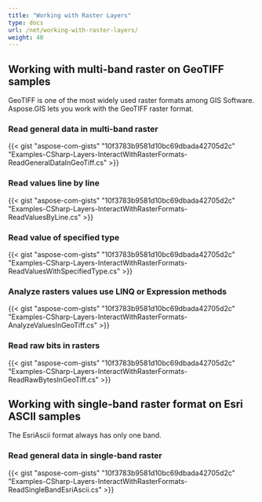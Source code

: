 ```yaml
---
title: "Working with Raster Layers"
type: docs
url: /net/working-with-raster-layers/
weight: 40
---
```


## **Working with multi-band raster on GeoTIFF samples**
GeoTIFF is one of the most widely used raster formats among GIS Software. Aspose.GIS lets you work with the GeoTIFF raster format.
### **Read general data in multi-band raster**
{{< gist "aspose-com-gists" "10f3783b9581d10bc69dbada42705d2c" "Examples-CSharp-Layers-InteractWithRasterFormats-ReadGeneralDataInGeoTiff.cs" >}}
### **Read values line by line**
{{< gist "aspose-com-gists" "10f3783b9581d10bc69dbada42705d2c" "Examples-CSharp-Layers-InteractWithRasterFormats-ReadValuesByLine.cs" >}}
### **Read value of specified type**
{{< gist "aspose-com-gists" "10f3783b9581d10bc69dbada42705d2c" "Examples-CSharp-Layers-InteractWithRasterFormats-ReadValuesWithSpecifiedType.cs" >}}
### **Analyze rasters values use LINQ or Expression methods**


{{< gist "aspose-com-gists" "10f3783b9581d10bc69dbada42705d2c" "Examples-CSharp-Layers-InteractWithRasterFormats-AnalyzeValuesInGeoTiff.cs" >}}
### **Read raw bits in rasters**
{{< gist "aspose-com-gists" "10f3783b9581d10bc69dbada42705d2c" "Examples-CSharp-Layers-InteractWithRasterFormats-ReadRawBytesInGeoTiff.cs" >}}
## **Working with single-band raster format on Esri ASCII samples**
The EsriAscii format always has only one band.
### **Read general data in single-band raster**
{{< gist "aspose-com-gists" "10f3783b9581d10bc69dbada42705d2c" "Examples-CSharp-Layers-InteractWithRasterFormats-ReadSingleBandEsriAscii.cs" >}}




